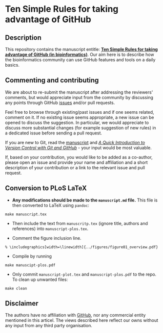 # Ten Simple Rules for taking advantage of GitHub

## Description 

This repository contains the manuscript entitle:
[**Ten Simple Rules for taking advantage of GitHub (in bioinformatics)**](https://github.com/ypriverol/github-paper/blob/master/document/manuscript.md). Our
aim here is to describe how the bioinformatics community can use
GitHub features and tools on a daily basics.

## Commenting and contributing 

We are about to re-submit the manuscript after addressing the
reviewers' comments, but would appreciate input from the community by
discussing any points through GitHub
[issues](https://github.com/ypriverol/github-paper/issues) and/or pull
requests.

Feel free to browse through existing/past issues and if one seems
related, comment on it. If no existing issue seems appropriate, a new
issue can be opened to discuss the suggestion. In particular, we would
appreciate to discuss more substantial changes (for example suggestion
of new rules) in a dedicated issue before sending a pull request.

If you are new to Git, read the
[manuscript](https://github.com/ypriverol/github-paper/blob/master/document/manuscript.md)
and
[*A Quick Introduction to Version Control with Git and GitHub*](http://journals.plos.org/ploscompbiol/article?id=10.1371/journal.pcbi.1004668) -
your input would be most valuable.

If, based on your contribution, you would like to be added as a
co-author, please open an issue and provide your name and affiliation
and a short description of your contribution or a link to the relevant
issue and pull request.

## Conversion to PLoS LaTeX

- **Any modifications should be made to the `manuscript.md` file.**
  This file is then converted to LaTeX using `pandoc`:

```
make manuscript.tex
```

- Then include the text from `manuscritp.tex` (ignore title, authors
  and references) into `manuscript-plos.tex`.

- Comment the figure inclusion line.

```
% \includegraphics[width=\linewidth]{../figures/figure01_overview.pdf}
```

- Compile by running

```
make manuscipt-plos.pdf
```

- Only commit `manuscript-plot.tex` and `manuscript-plos.pdf` to the
  repo. To clean up unwanted files:

```
make clean
```

## Disclaimer

The authors have no affiliation with [GitHub](https://github.com/),
nor any commercial entity mentioned in this articel. The views
described here reflect our owns without any input from any third party
organisation.
